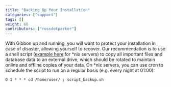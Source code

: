 ```yaml
---
title: "Backing Up Your Installation"
categories: ["support"]
tags: []
weight: 60
contributors: ["rossdotparker"]
---
```



With Gibbon up and running, you will want to protect your installation in case of disaster, allowing yourself to recover. Our recommendation is to use a shell script ([example here](/wp/2015/04/script_backup1.sh) for *nix servers) to copy all important files and database data to an external drive, which should be rotated to maintain online and offline copies of your data. On *nix servers, you can use cron to schedule the script to run on a regular basis (e.g. every night at 01:00):

    0 1 * * * cd /home/user/ ; script_backup.sh
